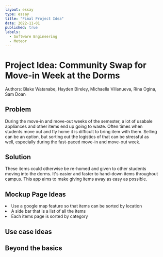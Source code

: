 ```yaml
---
layout: essay
type: essay
title: "Final Project Idea"
date: 2022-11-01
published: true
labels:
  - Software Engineering
  - Meteor
---
```


# Project Idea: Community Swap for Move-in Week at the Dorms
Authors: Blake Watanabe, Hayden Bireley, Michaella Villanueva, Rina Ogina, Sam Doan

## Problem
During the move-in and move-out weeks of the semester, a lot of usabale appliances and other items end up going to waste. Often times when students move out and fly home it is difficult to bring item with them. Selling can be an option, but sorting out the logistics of that can be stressful as well, especially during the fast-paced move-in and move-out week.

## Solution
These items could otherwise be re-homed and given to other students moving into the dorms. It's easier and faster to hand-down items throughout campus. This app aims to make giving items away as easy as possible.

## Mockup Page Ideas
<li>Use a google map feature so that items can be sorted by location</li>
<li>A side bar that is a list of all the items</li>
<li>Each items page is sorted by category</li>

## Use case ideas

## Beyond the basics



